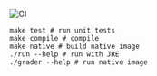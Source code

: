 ![CI](https://github.com/utgheith/grader/actions/workflows/makefile.yml/badge.svg)

```
make test # run unit tests
make compile # compile
make native # build native image
./run --help # run with JRE
./grader --help # run native image
```
